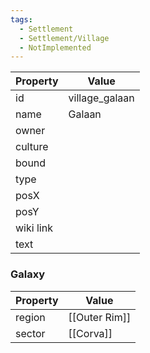 ```yaml
---
tags:
  - Settlement
  - Settlement/Village
  - NotImplemented
---
```


| Property  | Value          |
| --------- | -------------- |
| id        | village_galaan |
| name      | Galaan         |
| owner     |                |
| culture   |                |
| bound     |                |
| type      |                |
| posX      |                |
| posY      |                |
| wiki link |                |
| text      |                |

### Galaxy
| Property | Value         |
| -------- | ------------- |
| region   | [[Outer Rim]] |
| sector   | [[Corva]]     |
